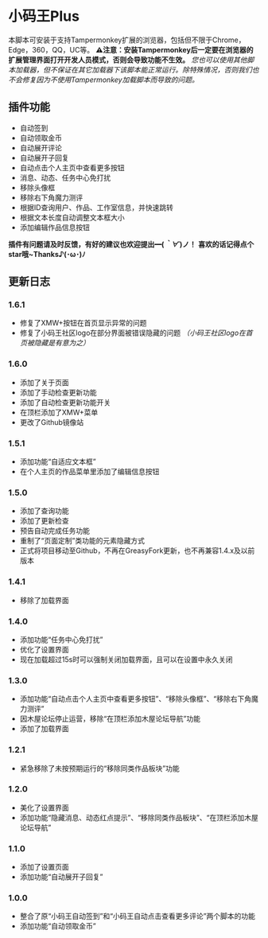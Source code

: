 # 小码王Plus

本脚本可安装于支持Tampermonkey扩展的浏览器，包括但不限于Chrome，Edge，360，QQ，UC等。
**⚠️注意：安装Tampermonkey后一定要在浏览器的扩展管理界面打开开发人员模式，否则会导致功能不生效。**
*您也可以使用其他脚本加载器，但不保证在其它加载器下该脚本能正常运行。除特殊情况，否则我们也不会修复因为不使用Tampermonkey加载脚本而导致的问题。*

## 插件功能

- 自动签到
- 自动领取金币
- 自动展开评论
- 自动展开子回复
- 自动点击个人主页中查看更多按钮
- 消息、动态、任务中心免打扰
- 移除头像框
- 移除右下角魔力测评
- 根据ID查询用户、作品、工作室信息，并快速跳转
- 根据文本长度自动调整文本框大小
- 添加编辑作品信息按钮

**插件有问题请及时反馈，有好的建议也欢迎提出━(*｀∀´*)ノ！**
**喜欢的话记得点个star哦~Thanks♪(･ω･)ﾉ**

## 更新日志

### 1.6.1

- 修复了XMW+按钮在首页显示异常的问题
- 修复了小码王社区logo在部分界面被错误隐藏的问题 *（小码王社区logo在首页被隐藏是有意为之）*

### 1.6.0

- 添加了关于页面
- 添加了手动检查更新功能
- 添加了自动检查更新功能开关
- 在顶栏添加了XMW+菜单
- 更改了Github镜像站

### 1.5.1

- 添加功能“自适应文本框”
- 在个人主页的作品菜单里添加了编辑信息按钮

### 1.5.0

- 添加了查询功能
- 添加了更新检查
- 预告自动完成任务功能
- 重制了“页面定制”类功能的元素隐藏方式
- 正式将项目移动至Github，不再在GreasyFork更新，也不再兼容1.4.x及以前版本

### 1.4.1

- 移除了加载界面

### 1.4.0

- 添加功能“任务中心免打扰”
- 优化了设置界面
- 现在加载超过15s时可以强制关闭加载界面，且可以在设置中永久关闭

### 1.3.0

- 添加功能“自动点击个人主页中查看更多按钮”、“移除头像框”、“移除右下角魔力测评”
- 因木屋论坛停止运营，移除“在顶栏添加木屋论坛导航”功能
- 添加了加载界面

### 1.2.1

- 紧急移除了未按预期运行的“移除同类作品板块”功能

### 1.2.0

- 美化了设置界面
- 添加功能“隐藏消息、动态红点提示”、“移除同类作品板块”、“在顶栏添加木屋论坛导航”

### 1.1.0

- 添加了设置页面
- 添加功能“自动展开子回复”

### 1.0.0

- 整合了原“小码王自动签到”和“小码王自动点击查看更多评论”两个脚本的功能
- 添加功能“自动领取金币”
